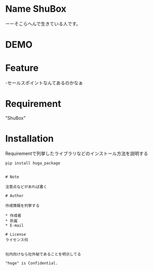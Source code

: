 # Name ShuBox

 ーーそこらへんで生きている人です。
 
# DEMO
 

 
# Feature

-セールスポイントなんてあるのかなぁ
 
# Requirement
 
"ShuBox"
 

# Installation
 
Requirementで列挙したライブラリなどのインストール方法を説明する
 
```bash
pip install huga_package
```

```
 
# Note
 
注意点などがあれば書く
 
# Author
 
作成情報を列挙する
 
* 作成者
* 所属
* E-mail
 
# License
ライセンス何
 

社内向けなら社外秘であることを明示してる
 
"hoge" is Confidential.
